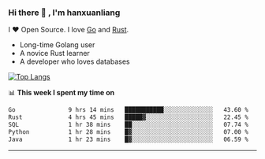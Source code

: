 ### Hi there 👋 , I'm hanxuanliang

<!--
**hanxuanliang/hanxuanliang** is a ✨ _special_ ✨ repository because its `README.md` (this file) appears on your GitHub profile.

Here are some ideas to get you started:

- 🔭 I’m currently working on ...
- 🌱 I’m currently learning ...
- 👯 I’m looking to collaborate on ...
- 🤔 I’m looking for help with ...
- 💬 Ask me about ...
- 📫 How to reach me: ...
- 😄 Pronouns: ...
- ⚡ Fun fact: ...
-->
I ❤ Open Source. I love [Go](https://golang.org) and [Rust](https://www.rust-lang.org/zh-CN/).

* Long-time Golang user
* A novice Rust learner
* A developer who loves databases

[![Top Langs](https://github-readme-stats.vercel.app/api?username=hanxuanliang&show_icons=true&count_private=true&line_height=40)](https://github.com/anuraghazra/github-readme-stats)

📊 **This week I spent my time on**
<!--START_SECTION:waka-->

```txt
Go               9 hrs 14 mins   ███████████░░░░░░░░░░░░░░   43.60 %
Rust             4 hrs 45 mins   █████▓░░░░░░░░░░░░░░░░░░░   22.45 %
SQL              1 hr 38 mins    ██░░░░░░░░░░░░░░░░░░░░░░░   07.74 %
Python           1 hr 28 mins    █▓░░░░░░░░░░░░░░░░░░░░░░░   07.00 %
Java             1 hr 23 mins    █▓░░░░░░░░░░░░░░░░░░░░░░░   06.59 %
```

<!--END_SECTION:waka-->

***

